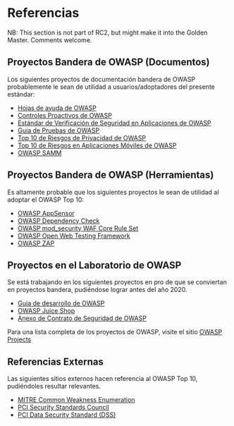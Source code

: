 # Referencias

NB: This section is not part of RC2, but might make it into the Golden Master. Comments welcome.

## Proyectos Bandera de OWASP (Documentos)

Los siguientes proyectos de documentación bandera de OWASP probablemente le sean de utilidad a usuarios/adoptadores del presente estándar:

- [Hojas de ayuda de OWASP](https://www.owasp.org/index.php/OWASP_Cheat_Sheet_Series)
- [Controles Proactivos de OWASP](https://www.owasp.org/index.php/OWASP_Proactive_Controls)
- [Estándar de Verificación de Seguridad en Aplicaciones de OWASP](https://www.owasp.org/index.php/Category:OWASP_Application_Security_Verification_Standard_Project)
- [Guía de Pruebas de OWASP](https://www.owasp.org/index.php/OWASP_Testing_Project)
- [Top 10 de Riesgos de Privacidad de OWASP](https://www.owasp.org/index.php/OWASP_Top_10_Privacy_Risks_Project)
- [Top 10 de Riesgos en Aplicaciones Móviles de OWASP](https://www.owasp.org/index.php/Projects/OWASP_Mobile_Security_Project_-_Top_Ten_Mobile_Risks)
- [OWASP SAMM](https://www.owasp.org/index.php/OWASP_SAMM_Project)

## Proyectos Bandera de OWASP (Herramientas)

Es altamente probable que los siguientes proyectos le sean de utilidad al adoptar el OWASP Top 10:

- [OWASP AppSensor](https://www.owasp.org/index.php/OWASP_AppSensor_Project)
- [OWASP Dependency Check](https://www.owasp.org/index.php/OWASP_Dependency_Check)
- [OWASP mod_security WAF Core Rule Set](https://www.owasp.org/index.php/Category:OWASP_ModSecurity_Core_Rule_Set_Project)
- [OWASP Open Web Testing Framework](https://www.owasp.org/index.php/OWASP_OWTF)
- [OWASP ZAP](https://www.owasp.org/index.php/OWASP_Zed_Attack_Proxy_Project)

## Proyectos en el Laboratorio de OWASP

Se está trabajando en los siguientes proyectos en pro de que se conviertan en proyectos bandera, pudiéndose lograr antes del año 2020.

- [Guía de desarrollo de OWASP](https://www.owasp.org/index.php/OWASP_Guide_Project)
- [OWASP Juice Shop](https://www.owasp.org/index.php/OWASP_Juice_Shop_Project)
- [Anexo de Contrato de Seguridad de OWASP](https://www.owasp.org/index.php/OWASP_Secure_Software_Contract_Annex)

Para una lista completa de los proyectos de OWASP, visite el sitio [OWASP Projects](https://www.owasp.org/index.php/Category:OWASP_Project)

## Referencias Externas

Las siguientes sitios externos hacen referencia al OWASP Top 10, pudiéndoles resultar relevantes.

- [MITRE Common Weakness Enumeration](https://cwe.mitre.org/)
- [PCI Security Standards Council](https://www.pcisecuritystandards.org)
- [PCI Data Security Standard (DSS)](https://www.pcisecuritystandards.org/document_library)
